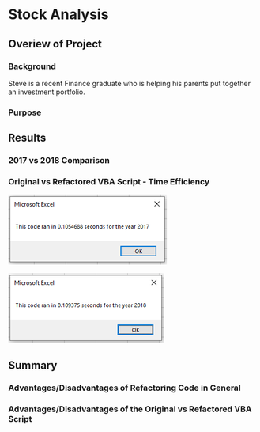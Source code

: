 # Stock Analysis

## Overiew of Project

### Background

Steve is a recent Finance graduate who is helping his parents put together an investment portfolio.

### Purpose

## Results

### 2017 vs 2018 Comparison

### Original vs Refactored VBA Script - Time Efficiency

![Excel MsgBox Screenshot: 2017 Analysis Elapsed Time](Resources/VBA_Challenge_2017.PNG)

![Excel MsgBox Screenshot: 2018 Analysis Elapsed Time](Resources/VBA_Challenge_2018.PNG)

## Summary

### Advantages/Disadvantages of Refactoring Code in General

### Advantages/Disadvantages of the Original vs Refactored VBA Script
